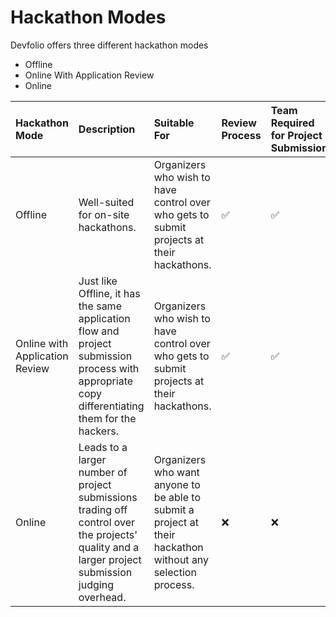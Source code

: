 # Hackathon Modes

Devfolio offers three different hackathon modes 

* Offline
* Online With Application Review
* Online

| Hackathon Mode | Description | Suitable For | Review Process | Team Required for Project Submission |
| :--- | :--- | :--- | :--- | :--- |
| Offline | Well-suited for on-site hackathons. | Organizers who wish to have control over who gets to submit projects at their hackathons. | ✅ | ✅ |
| Online with Application Review | Just like Offline, it has the same application flow and project submission process with appropriate copy differentiating them for the hackers. | Organizers who wish to have control over who gets to submit projects at their hackathons. | ✅ | ✅ |
| Online | Leads to a larger number of project submissions trading off control over the projects' quality and a larger project submission judging overhead. | Organizers who want anyone to be able to submit a project at their hackathon without any selection process. | ❌ | ❌ |

